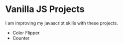 # Vanilla JS Projects
I am improving my javascript skills with these projects.
- Color Flipper
- Counter